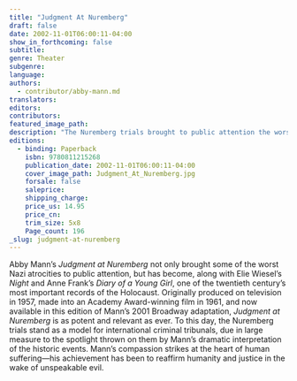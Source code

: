 ```yaml
---
title: "Judgment At Nuremberg"
draft: false
date: 2002-11-01T06:00:11-04:00
show_in_forthcoming: false
subtitle:
genre: Theater
subgenre:
language:
authors:
  - contributor/abby-mann.md
translators:
editors:
contributors:
featured_image_path:
description: "The Nuremberg trials brought to public attention the worst of the Nazi atrocities. Judgment at Nuremberg brings those trials to life. "
editions:
  - binding: Paperback
    isbn: 9780811215268
    publication_date: 2002-11-01T06:00:11-04:00
    cover_image_path: Judgment_At_Nuremberg.jpg
    forsale: false
    saleprice:
    shipping_charge:
    price_us: 14.95
    price_cn:
    trim_size: 5x8
    Page_count: 196
_slug: judgment-at-nuremberg
---
```


Abby Mann’s _Judgment at Nuremberg_ not only brought some of the worst Nazi atrocities to public attention, but has become, along with Elie Wiesel’s _Night_ and Anne Frank’s _Diary of a Young Girl_, one of the twentieth century’s most important records of the Holocaust. Originally produced on television in 1957, made into an Academy Award-winning film in 1961, and now available in this edition of Mann’s 2001 Broadway adaptation, _Judgment at Nuremberg_ is as potent and relevant as ever. To this day, the Nuremberg trials stand as a model for international criminal tribunals, due in large measure to the spotlight thrown on them by Mann’s dramatic interpretation of the historic events. Mann’s compassion strikes at the heart of human suffering––his achievement has been to reaffirm humanity and justice in the wake of unspeakable evil.

